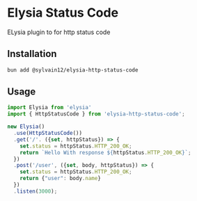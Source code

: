 # Elysia Status Code
ELysia plugin to for http status code

## Installation
```bash
bun add @sylvain12/elysia-http-status-code
```

## Usage
```ts
import Elysia from 'elysia'
import { HttpStatusCode } from 'elysia-http-status-code';

new Elysia()
  .use(HttpStatusCode())
  .get('/'. ({set, httpStatus}) => {
    set.status = httpStatus.HTTP_200_OK;
    return `Hello With response ${httpStatus.HTTP_200_OK}`;
  })
  .post('/user', ({set, body, httpStatus}) => {
    set.status = httpStatus.HTTP_200_OK;
    return {"user": body.name}
  })
  .listen(3000);
```
